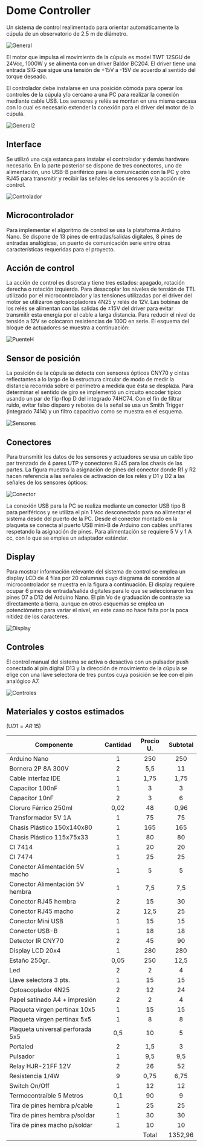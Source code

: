 # Dome Controller

Un sistema de control realimentado para orientar automáticamente la cúpula de un observatorio de 2.5 m de diámetro.  

![General](Img/GeneralBloques.png)

El motor que impulsa el movimiento de la cúpula es model TWT 12SGU de 24Vcc, 1000W y se alimenta con un driver Baldor BC204. El driver tiene una entrada SIG que sigue una tensión de +15V a -15V de acuerdo al sentido del torque deseado.  

El controlador debe instalarse en una posición cómoda para operar los controles de la cúpula y/o cercano a una PC para realizar la conexión mediante cable USB. Los sensores y relés se montan en una misma carcasa con lo cual es necesario extender la conexión para el driver del motor de la cúpula.  

![General2](Img/General.png)

## Interface

Se utilizó una caja estanca para instalar el controlador y demás hardware necesario. En la parte posterior se dispone de tres conectores, uno de alimentación, uno USB-B periférico para la comunicación con la PC y otro RJ45 para transmitir y recibir las señales de los sensores y la acción de control.  

![Controlador](Img/Controller.png)

## Microcontrolador

Para implementar el algoritmo de control se usa la plataforma Arduino Nano. Se dispone de 13 pines de entradas/salidas digitales, 8 pines de entradas analógicas, un puerto de comunicación serie entre otras características requeridas para el proyecto.  

## Acción de control

La acción de control es discreta y tiene tres estados: apagado, rotación derecha o rotación izquierda. Para desacoplar los niveles de tensión de TTL utilizado por el microcontrolador y las tensiones utilizadas por el driver del motor se utilizaron optoacopladores 4N25 y relés de 12V. Las bobinas de los relés se alimentan con las salidas de ±15V del driver para evitar transmitir esta energía por el cable a larga distancia. Para reducir el nivel de tensión a 12V se colocaron resistencias de 100Ω en serie. El esquema del bloque de actuadores se muestra a continuación:  

![PuenteH](Img/HBridge.png)

## Sensor de posición

La posición de la cúpula se detecta con sensores ópticos CNY70 y cintas reflectantes a lo largo de la estructura circular de modo de medir la distancia recorrida sobre el perímetro a medida que ésta se desplaza. Para determinar el sentido de giro se implementó un circuito encoder típico usando un par de flip-flop D del integrado 74HC74. Con el fin de filtrar ruido, evitar falso disparo y rebotes de la señal se usa un Smith Trigger (integrado 7414) y un filtro capacitivo como se muestra en el esquema.  

![Sensores](Img/Sensores.png)

## Conectores

Para transmitir los datos de los sensores y actuadores se usa un cable tipo par trenzado de 4 pares UTP y conectores RJ45 para los chasis de las partes. La figura muestra la asignación de pines del conector donde R1 y R2 hacen referencia a las señales de activación de los relés y D1 y D2 a las señales de los sensores ópticos:  

![Conector](Img/Conector.PNG)

La conexión USB para la PC se realiza mediante un conector USB tipo B para periféricos y se utiliza el pin 1 Vcc desconectado para no alimentar el sistema desde del puerto de la PC. Desde el conector montado en la plaqueta se conecta al puerto USB mini-B de Arduino con cables unifilares respetando la asignación de pines. Para alimentación se requiere 5 V y 1 A cc, con lo que se emplea un adaptador estándar.  


## Display

Para mostrar información relevante del sistema de control se emplea un display LCD de 4 filas por 20 columnas cuyo diagrama de conexión al microcontrolador se muestra en la figura a continuación. El display requiere ocupar 6 pines de entrada/salida digitales para lo que se seleccionaron los pines D7 a D12 del Arduino Nano. El pin Vo de graduación de contraste va directamente a tierra, aunque en otros esquemas se emplea un potenciómetro para variar el nivel, en este caso no hace falta por la poca nitidez de los caracteres.  

![Display](Img/Display.png)

## Controles

El control manual del sistema se activa o desactiva con un pulsador push conectado al pin digital D13 y la dirección de movimiento de la cúpula se elige con una llave selectora de tres puntos cuya posición se lee con el pin analógico A7.  

![Controles](Img/Pulsador.png)


## Materiales y costos estimados

(U$D 1 = AR$ 15)

|Componente | Cantidad | Precio U. | Subtotal|
|-|:-:|:-:|:-:|
|Arduino Nano | 1 | 250 | 250|
|Bornera 2P 8A 300V |2 |5,5 |11|
|Cable interfaz IDE |1 |1,75 |1,75|
|Capacitor 100nF |1 |3 |3|
|Capacitor 10nF |2 |3 |6|
|Cloruro Férrico 250ml |0,02 |48 |0,96|
|Transformador 5V 1A |1 |75 |75|
|Chasis Plástico 150x140x80 |1 |165 |165|
|Chasis Plástico 115x75x33 |1 |80 |80|
|CI 7414 |1 |20 |20|
|CI 7474 |1 |25 |25|
|Conector Alimentación 5V macho |1 |5 |5|
|Conector Alimentación 5V hembra |1 |7,5 |7,5|
|Conector RJ45 hembra |2 |15 |30|
|Conector RJ45 macho |2 |12,5 |25|
|Conector Mini USB |1 |15 |15|
|Conector USB-B |1 |18 |18|
|Detector IR CNY70 |2 |45 |90|
|Display LCD 20x4 |1 |280 |280|
|Estaño 250gr. |0,05 |250 |12,5|
|Led |2 |2 |4|
|Llave selectora 3 pts. |1 |15 |15|
|Optoacoplador 4N25 |2 |12 |24|
|Papel satinado A4 + impresión |2 |2 |4|
|Plaqueta virgen pertinax 10x5 |1 |15 |15|
|Plaqueta virgen pertinax 5x5 |1 |8 |8|
|Plaqueta universal perforada 5x5 |0,5 |10 |5|
|Portaled |2 |1,5 |3|
|Pulsador |1 |9,5 |9,5|
|Relay HJR-21FF 12V |2 |26 |52|
|Resistencia 1/4W |9 |0,75 |6,75|
|Switch On/Off |1 |12 |12|
|Termocontraíble 5 Metros |0,1 |90 |9|
|Tira de pines hembra p/cable |1 |25 |25|
|Tira de pines hembra p/soldar |1 |30 |30|
|Tira de pines macho p/soldar |1 |10 |10|
|||Total |1352,96|